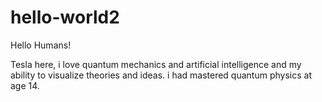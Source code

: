# hello-world2

Hello Humans!

Tesla here, i love quantum mechanics and artificial intelligence and my ability to visualize theories and ideas.
i had mastered quantum physics at age 14.
